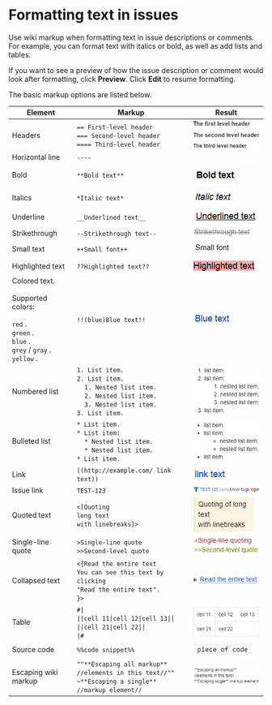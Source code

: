 # Formatting text in issues

Use wiki markup when formatting text in issue descriptions or comments. For example, you can format text with italics or bold, as well as add lists and tables.

If you want to see a preview of how the issue description or comment would look after formatting, click **Preview**. Click **Edit** to resume formatting.

The basic markup options are listed below.

| Element | Markup | Result |
| ----- | ----- | ----- |
| Headers | ```== First-level header```<br/>```=== Second-level header```<br/>```==== Third-level header``` | ![](../../_assets/tracker/format/h1-h3.png) |
| Horizontal line | ``` ---- ``` | ![](../../_assets/tracker/format/hr.png) |
| Bold | ```**Bold text**``` | ![](../../_assets/tracker/format/bold.png) |
| Italics | ```*Italic text*``` | ![](../../_assets/tracker/format/italic.png) |
| Underline | ```__Underlined text__``` | ![](../../_assets/tracker/format/underlined.png) |
| Strikethrough | ```--Strikethrough text--``` | ![](../../_assets/tracker/format/crossed.png) |
| Small text | ```++Small font++``` | ![](../../_assets/tracker/format/small-text.png) |
| Highlighted text | ```??Highlighted text??``` | ![](../../_assets/tracker/format/red-background.png) |
| Colored text.<br/><br/>Supported colors:<br/><br/>`red` .<br/>`green` .<br/>`blue` .<br/>`grey` / `gray` .<br/>`yellow` . | ```!!(blue)Blue text!!``` | ![](../../_assets/tracker/format/colored.png) |
| Numbered list | ```1. List item.```<br/>```2. List item.```<br/>&nbsp;&nbsp;&nbsp;&nbsp;`1. Nested list item.`<br/>&nbsp;&nbsp;&nbsp;&nbsp;`2. Nested list item.`<br/>&nbsp;&nbsp;&nbsp;&nbsp;`3. Nested list item.`<br/>```3. List item.``` | ![](../../_assets/tracker/format/numerated-list-exampe.png) |
| Bulleted list | ```* List item.```<br/>```* List item:```<br/>&nbsp;&nbsp;&nbsp;&nbsp;`* Nested list item.`<br/>&nbsp;&nbsp;&nbsp;&nbsp;`* Nested list item.`<br/>```* List item.``` | ![](../../_assets/tracker/format/unordered-list-exampe.png) |
| Link | ```((http://example.com/ link text))``` | ![](../../_assets/tracker/format/hyperlink.png) |
| Issue link | ``` TEST-123 ``` | ![](../../_assets/tracker/format/tracker-magic-link.png) |
| Quoted text | ```<[Quoting```<br/>```long text```<br/>```with linebreaks]>``` | ![](../../_assets/tracker/format/quote.png) |
| Single-line quote | ```>Single-line quote```<br/>```>>Second-level quote``` | ![](../../_assets/tracker/format/inline-quote.png) |
| Collapsed text | ```<{Read the entire text```<br/>```You can see this text by clicking```<br/>```"Read the entire text".```<br/>```}>``` | ![](../../_assets/tracker/format/cut.png) |
| Table | ```#\|```<br/>```\|\|cell 11\|cell 12\|cell 13\|\|```<br/>```\|\|cell 21\|cell 22\|\|```<br/>```\|#``` | ![](../../_assets/tracker/format/table.png) |
| Source code | ```%%code snippet%%``` | ![](../../_assets/tracker/format/source-code-2.png) |
| Escaping wiki markup | ```""**Escaping all markup**```<br/>```//elements in this text//""```<br/>```~**Escaping a single** //markup element//``` | ![](../../_assets/tracker/format/escaping.png) |